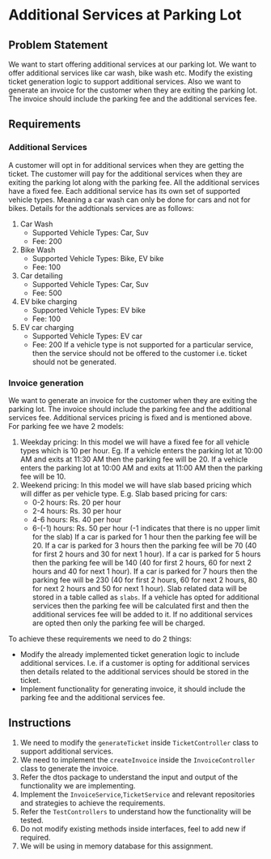 # Additional Services at Parking Lot

## Problem Statement
We want to start offering additional services at our parking lot. We want to offer additional services like car wash, bike wash etc. Modify the existing ticket generation logic to support additional services. Also we want to generate an invoice for the customer when they are exiting the parking lot. The invoice should include the parking fee and the additional services fee.

## Requirements
### Additional Services
A customer will opt in for additional services when they are getting the ticket.
The customer will pay for the additional services when they are exiting the parking lot along with the parking fee.
All the additional services have a fixed fee.
Each additional service has its own set of supported vehicle types. Meaning a car wash can only be done for cars and not for bikes.
Details for the addtionals services are as follows:
1. Car Wash
    - Supported Vehicle Types: Car, Suv
    - Fee: 200
2. Bike Wash
    - Supported Vehicle Types: Bike, EV bike
    - Fee: 100
3. Car detailing
    - Supported Vehicle Types: Car, Suv
    - Fee: 500
4. EV bike charging
    - Supported Vehicle Types: EV bike
    - Fee: 100
5. EV car charging
    - Supported Vehicle Types: EV car
    - Fee: 200
      If a vehicle type is not supported for a particular service, then the service should not be offered to the customer i.e. ticket should not be generated.

### Invoice generation
We want to generate an invoice for the customer when they are exiting the parking lot. The invoice should include the parking fee and the additional services fee.
Additional services pricing is fixed and is mentioned above.
For parking fee we have 2 models:
1. Weekday pricing: In this model we will have a fixed fee for all vehicle types which is 10 per hour. Eg. If a vehicle enters the parking lot at 10:00 AM and exits at 11:30 AM then the parking fee will be 20. If a vehicle enters the parking lot at 10:00 AM and exits at 11:00 AM then the parking fee will be 10.
2. Weekend pricing: In this model we will have slab based pricing which will differ as per vehicle type.
   E.g. Slab based pricing for cars:
    - 0-2 hours: Rs. 20 per hour
    - 2-4 hours: Rs. 30 per hour
    - 4-6 hours: Rs. 40 per hour
    - 6-(-1) hours: Rs. 50 per hour (-1 indicates that there is no upper limit for the slab)
      If a car is parked for 1 hour then the parking fee will be 20.
      If a car is parked for 3 hours then the parking fee will be 70 (40 for first 2 hours and 30 for next 1 hour).
      If a car is parked for 5 hours then the parking fee will be 140 (40 for first 2 hours, 60 for next 2 hours and 40 for next 1 hour).
      If a car is parked for 7 hours then the parking fee will be 230 (40 for first 2 hours, 60 for next 2 hours, 80 for next 2 hours and 50 for next 1 hour).
      Slab related data will be stored in a table called as `slabs`.
      If a vehicle has opted for additional services then the parking fee will be calculated first and then the additional services fee will be added to it.
      If no additional services are opted then only the parking fee will be charged.

To achieve these requirements we need to do 2 things:
- Modify the already implemented ticket generation logic to include additional services. I.e. if a customer is opting for additional services then details related to the additional services should be stored in the ticket.
- Implement functionality for generating invoice, it should include the parking fee and the additional services fee.

## Instructions
1. We need to modify the `generateTicket` inside `TicketController` class to support additional services.
2. We need to implement the `createInvoice` inside the `InvoiceController` class to generate the invoice.
3. Refer the dtos package to understand the input and output of the functionality we are implementing.
4. Implement the `InvoiceService`,`TicketService` and relevant repositories and strategies to achieve the requirements.
5. Refer the `TestControllers` to understand how the functionality will be tested.
6. Do not modify existing methods inside interfaces, feel to add new if required.
7. We will be using in memory database for this assignment.